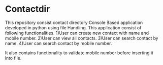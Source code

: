# Contactdir
This repository consist contact directory Console Based application developed in python using file Handling.
This application consist of following functionalities.
1)User can create new contact with name and mobile number.
2)User can view all contacts.
3)User can search contact by name.
4)User can search contact by mobile number.

It also contains functionality to validate mobile number before inserting it into file.
